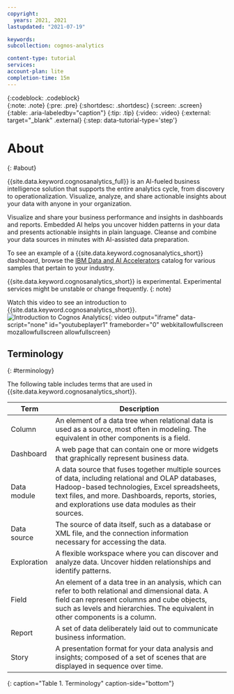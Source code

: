 ```yaml
---
copyright:
  years: 2021, 2021
lastupdated: "2021-07-19"

keywords: 
subcollection: cognos-analytics

content-type: tutorial
services: 
account-plan: lite 
completion-time: 15m 
---
```


{:codeblock: .codeblock}  
{:note: .note}
{:pre: .pre}
{:shortdesc: .shortdesc}
{:screen: .screen}  
{:table: .aria-labeledby="caption"}
{:tip: .tip}
{:video: .video}
{:external: target="_blank" .external}
{:step: data-tutorial-type='step'} 

# About
{: #about}

{{site.data.keyword.cognosanalytics_full}} is an AI-fueled business intelligence solution that supports the entire analytics cycle, from discovery to operationalization. Visualize, analyze, and share actionable insights about your data with anyone in your organization.

Visualize and share your business performance and insights in dashboards and reports. Embedded AI helps you uncover hidden patterns in your data and presents actionable insights in plain language. Cleanse and combine your data sources in minutes with AI-assisted data preparation.

To see an example of a {{site.data.keyword.cognosanalytics_short}} dashboard, browse the [IBM Data and AI Accelerators](https://community.ibm.com/accelerators/?context=analytics&product=Cognos%20Analytics) catalog for various samples that pertain to your industry.

{{site.data.keyword.cognosanalytics_short}} is experimental. Experimental services might be unstable or change frequently. 
{: note}
<!---Be aware of [experimental limitations](/docs/codeengine?topic=codeengine-kn-limits#kn-limits_experimental). 
--->

Watch this video to see an introduction to {{site.data.keyword.cognosanalytics_short}}.
![Introduction to Cognos Analytics](https://www.youtube.com/embed/krh-VahdOmc?rel=0){: video output="iframe" data-script="none" id="youtubeplayer1" frameborder="0" webkitallowfullscreen mozallowfullscreen allowfullscreen}

## Terminology
{: #terminology}

The following table includes terms that are used in {{site.data.keyword.cognosanalytics_short}}.

| Term | Description |
| --------- | ------------------- |
| Column | An element of a data tree when relational data is used as a source, most often in modeling. The equivalent in other components is a field. |
| Dashboard | A web page that can contain one or more widgets that graphically represent business data. |
| Data module | A data source that fuses together multiple sources of data, including relational and OLAP databases, Hadoop-based technologies, Excel spreadsheets, text files, and more. Dashboards, reports, stories, and explorations use data modules as their sources. |
| Data source | The source of data itself, such as a database or XML file, and the connection information necessary for accessing the data. |
| Exploration | A flexible workspace where you can discover and analyze data. Uncover hidden relationships and identify patterns. |
| Field | An element of a data tree in an analysis, which can refer to both relational and dimensional data. A field can represent columns and cube objects, such as levels and hierarchies. The equivalent in other components is a column. |
| Report | A set of data deliberately laid out to communicate business information. |
| Story | A presentation format for your data analysis and insights; composed of a set of scenes that are displayed in sequence over time. |
{: caption="Table 1. Terminology" caption-side="bottom"}


